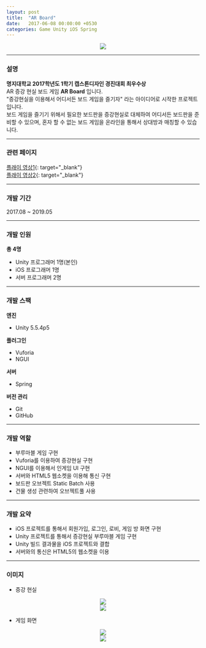 ```yaml
---
layout: post
title:  "AR Board"
date:   2017-06-08 00:00:00 +0530
categories: Game Unity iOS Spring
---
```

  

<center><a href="https://ironkim.github.io/assets/image/project/arboard/logo.png" target="_blank"><img class="post-img" src="https://ironkim.github.io/assets/image/project/arboard/logo.png"></a></center>
  

---
### 설명
**명지대학교 2017학년도 1학기 캡스톤디자인 경진대회 최우수상**  
AR 증강 현실 보드 게임 **AR Board** 입니다.   
"증강현실을 이용해서 어디서든 보드 게임을 즐기자" 라는 아이디어로 시작한 프로젝트 입니다.  
보드 게임을 즐기기 위해서 필요한 보드판을 증강현실로 대체하여 어디서든 보드판을 준비할 수 있으며, 혼자 할 수 없는 보드 게임을 온라인을 통해서 상대방과 매칭할 수 있습니다.

---
### 관련 페이지
[플래이 영상1][url-play-0]{: target="_blank"}  
[플래이 영상2][url-play-1]{: target="_blank"}  

---
### 개발 기간
2017.08 ~ 2019.05

---
### 개발 인원
**총 4명**  
* Unity 프로그래머 1명(본인)
* iOS 프로그래머 1명
* 서버 프로그래머 2명

---
### 개발 스팩
**엔진**  
* Unity 5.5.4p5

**플러그인**  
* Vuforia
* NGUI

**서버**
* Spring  

**버전 관리**  
* Git
* GitHub

---
### 개발 역할  

* 부루마블 게임 구현  
* Vuforia를 이용하여 증강현실 구현  
* NGUI를 이용해서 인게임 UI 구현  
* 서버와 HTML5 웹소켓을 이용해 통신 구현  
* 보드판 오브젝트 Static Batch 사용  
* 건물 생성 관련하여 오브젝트풀 사용  

---
### 개발 요약

* iOS 프로젝트를 통해서 회원가입, 로그인, 로비, 게임 방 화면 구현
* Unity 프로젝트를 통해서 증강현실 부루마블 게임 구현
* Unity 빌드 결과물을 iOS 프로젝트와 결합
* 서버와의 통신은 HTML5의 웹소켓을 이용

---
### 이미지
* 증강 현실
<center><a href="https://ironkim.github.io/assets/image/project/arboard/recognition0.png" target="_blank"><img class="post-img" src="https://ironkim.github.io/assets/image/project/arboard/recognition0.png"></a></center>
<center><a href="https://ironkim.github.io/assets/image/project/arboard/recognition1.png" target="_blank"><img class="post-img" src="https://ironkim.github.io/assets/image/project/arboard/recognition1.png"></a></center>

* 게임 화면
<center><a href="https://ironkim.github.io/assets/image/project/arboard/play0.png" target="_blank"><img class="post-img" src="https://ironkim.github.io/assets/image/project/arboard/play0.png"></a></center>
<center><a href="https://ironkim.github.io/assets/image/project/arboard/play1.png" target="_blank"><img class="post-img" src="https://ironkim.github.io/assets/image/project/arboard/play1.png"></a></center>

[url-play-0]: https://www.youtube.com/watch?v=N0V6sJKHjhc&feature=youtu.be
[url-play-1]: https://www.youtube.com/watch?v=eNufH2soQkc&feature=youtu.be
